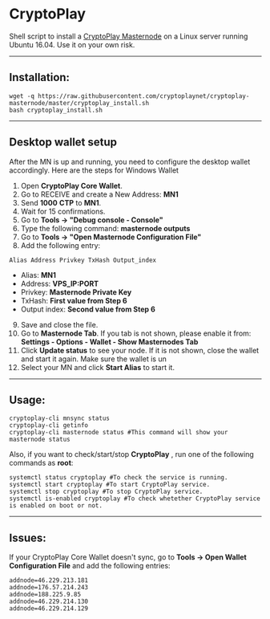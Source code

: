# CryptoPlay
Shell script to install a [CryptoPlay Masternode](http://cryptoplay.zone/) on a Linux server running Ubuntu 16.04. Use it on your own risk.

***
## Installation:
```
wget -q https://raw.githubusercontent.com/cryptoplaynet/cryptoplay-masternode/master/cryptoplay_install.sh
bash cryptoplay_install.sh
```
***

## Desktop wallet setup

After the MN is up and running, you need to configure the desktop wallet accordingly. Here are the steps for Windows Wallet
1. Open **CryptoPlay Core Wallet**.
2. Go to RECEIVE and create a New Address: **MN1**
3. Send **1000** **CTP** to **MN1**.
4. Wait for 15 confirmations.
5. Go to **Tools -> "Debug console - Console"**
6. Type the following command: **masternode outputs**
7. Go to  **Tools -> "Open Masternode Configuration File"**
8. Add the following entry:
```
Alias Address Privkey TxHash Output_index
```
* Alias: **MN1**
* Address: **VPS_IP:PORT**
* Privkey: **Masternode Private Key**
* TxHash: **First value from Step 6**
* Output index:  **Second value from Step 6**
9. Save and close the file.
10. Go to **Masternode Tab**. If you tab is not shown, please enable it from: **Settings - Options - Wallet - Show Masternodes Tab**
11. Click **Update status** to see your node. If it is not shown, close the wallet and start it again. Make sure the wallet is un
12. Select your MN and click **Start Alias** to start it.
***

## Usage:
```
cryptoplay-cli mnsync status
cryptoplay-cli getinfo
cryptoplay-cli masternode status #This command will show your masternode status
```

Also, if you want to check/start/stop **CryptoPlay** , run one of the following commands as **root**:

```
systemctl status cryptoplay #To check the service is running.
systemctl start cryptoplay #To start CryptoPlay service.
systemctl stop cryptoplay #To stop CryptoPlay service.
systemctl is-enabled cryptoplay #To check whetether CryptoPlay service is enabled on boot or not.
```
***

## Issues:
If your CryptoPlay Core Wallet doesn't sync, go to **Tools -> Open Wallet Configuration File** and add the following entries:
```
addnode=46.229.213.181
addnode=176.57.214.243
addnode=188.225.9.85
addnode=46.229.214.130
addnode=46.229.214.129
```

